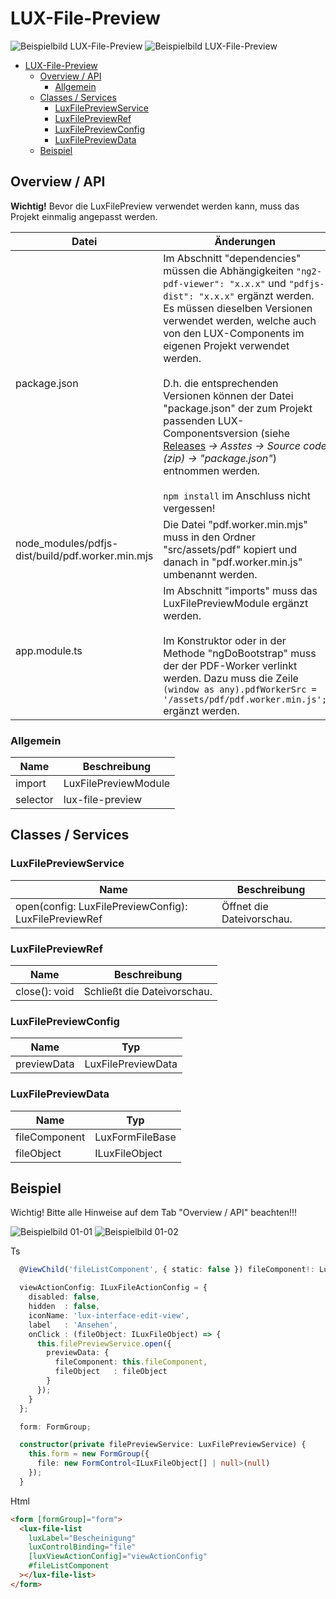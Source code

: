 # LUX-File-Preview

![Beispielbild LUX-File-Preview](https://raw.githubusercontent.com/wiki/IHK-GfI/lux-components/Versions/v18/lux‐file‐preview-v18-img.png)
![Beispielbild LUX-File-Preview](https://raw.githubusercontent.com/wiki/IHK-GfI/lux-components/Versions/v18/lux‐file‐preview-v18-img2.png)

- [LUX-File-Preview](#lux-file-preview)
  - [Overview / API](#overview--api)
    - [Allgemein](#allgemein)
  - [Classes / Services](#classes--services)
    - [LuxFilePreviewService](#luxfilepreviewservice)
    - [LuxFilePreviewRef](#luxfilepreviewref)
    - [LuxFilePreviewConfig](#luxfilepreviewconfig)
    - [LuxFilePreviewData](#luxfilepreviewdata)
  - [Beispiel](#beispiel)

## Overview / API

**Wichtig!**
Bevor die LuxFilePreview verwendet werden kann, muss das Projekt einmalig angepasst werden.

| Datei                                            | Änderungen                                                                                                                                                                                                                                                                                                                                                                                                                                                                                                                                                                       |
| ------------------------------------------------ | -------------------------------------------------------------------------------------------------------------------------------------------------------------------------------------------------------------------------------------------------------------------------------------------------------------------------------------------------------------------------------------------------------------------------------------------------------------------------------------------------------------------------------------------------------------------------------- |
| package.json                                     | Im Abschnitt "dependencies" müssen die Abhängigkeiten `"ng2-pdf-viewer": "x.x.x"` und `"pdfjs-dist": "x.x.x"` ergänzt werden. Es müssen dieselben Versionen verwendet werden, welche auch von den LUX-Components im eigenen Projekt verwendet werden. <br><br>D.h. die entsprechenden Versionen können der Datei "package.json" der zum Projekt passenden LUX-Componentsversion (siehe [Releases](https://github.com/IHK-GfI/lux-components/releases) _-> Asstes -> Source code (zip) -> "package.json"_) entnommen werden. <br><br> `npm install` im Anschluss nicht vergessen! |
| node_modules/pdfjs-dist/build/pdf.worker.min.mjs | Die Datei "pdf.worker.min.mjs" muss in den Ordner "src/assets/pdf" kopiert und danach in "pdf.worker.min.js" umbenannt werden.                                                                                                                                                                                                                                                                                                                                                                                                                                                   |
| app.module.ts                                    | Im Abschnitt "imports" muss das LuxFilePreviewModule ergänzt werden. <br><br> Im Konstruktor oder in der Methode "ngDoBootstrap" muss der der PDF-Worker verlinkt werden. Dazu muss die Zeile `(window as any).pdfWorkerSrc = '/assets/pdf/pdf.worker.min.js';` ergänzt werden.                                                                                                                                                                                                                                                                                                  |

### Allgemein

| Name     | Beschreibung         |
| -------- | -------------------- |
| import   | LuxFilePreviewModule |
| selector | lux-file-preview     |

## Classes / Services

### LuxFilePreviewService

| Name                                                  | Beschreibung              |
| ----------------------------------------------------- | ------------------------- |
| open(config: LuxFilePreviewConfig): LuxFilePreviewRef | Öffnet die Dateivorschau. |

### LuxFilePreviewRef

| Name          | Beschreibung                |
| ------------- | --------------------------- |
| close(): void | Schließt die Dateivorschau. |

### LuxFilePreviewConfig

| Name        | Typ                |
| ----------- | ------------------ |
| previewData | LuxFilePreviewData |

### LuxFilePreviewData

| Name          | Typ             |
| ------------- | --------------- |
| fileComponent | LuxFormFileBase |
| fileObject    | ILuxFileObject  |

## Beispiel

Wichtig! Bitte alle Hinweise auf dem Tab "Overview / API" beachten!!!

![Beispielbild 01-01](https://raw.githubusercontent.com/wiki/IHK-GfI/lux-components/Versions/v18/lux‐file‐preview-v18-img-01-01.png)
![Beispielbild 01-02](https://raw.githubusercontent.com/wiki/IHK-GfI/lux-components/Versions/v18/lux‐file‐preview-v18-img-01-02.png)

Ts

```typescript
  @ViewChild('fileListComponent', { static: false }) fileComponent!: LuxFileListComponent;

  viewActionConfig: ILuxFileActionConfig = {
    disabled: false,
    hidden  : false,
    iconName: 'lux-interface-edit-view',
    label   : 'Ansehen',
    onClick : (fileObject: ILuxFileObject) => {
      this.filePreviewService.open({
        previewData: {
          fileComponent: this.fileComponent,
          fileObject   : fileObject
        }
      });
    }
  };

  form: FormGroup;

  constructor(private filePreviewService: LuxFilePreviewService) {
    this.form = new FormGroup({
      file: new FormControl<ILuxFileObject[] | null>(null)
    });
  }
```

Html

```html
<form [formGroup]="form">
  <lux-file-list
    luxLabel="Bescheinigung"
    luxControlBinding="file"
    [luxViewActionConfig]="viewActionConfig"
    #fileListComponent
  ></lux-file-list>
</form>
```
